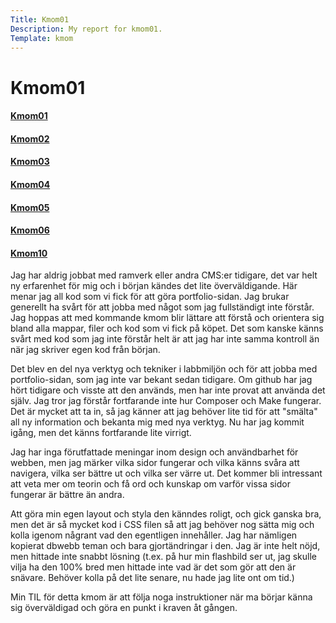 ```yaml
---
Title: Kmom01
Description: My report for kmom01.
Template: kmom
---
```


Kmom01
==========================
<div class="sidebar">
<a href="#"><h4>Kmom01</h4></a>
<a href="../report/kmom02"><h4>Kmom02</h4></a>
<a href="../report/kmom03"><h4>Kmom03</h4></a>
<a href="../report/kmom04"><h4>Kmom04</h4></a>
<a href="../report/kmom05"><h4>Kmom05</h4></a>
<a href="../report/kmom06"><h4>Kmom06</h4></a>
<a href="../report/kmom10"><h4>Kmom10</h4></a>
</div>
<div class="kmom" markdown="1">Jag har aldrig jobbat med ramverk eller andra CMS:er tidigare, det var helt ny erfarenhet för mig och i början kändes det lite överväldigande. Här menar jag all kod som vi fick för att göra portfolio-sidan. Jag brukar generellt ha svårt för att jobba med något som jag fullständigt inte förstår. Jag hoppas att med kommande kmom blir lättare att förstå och orientera sig bland alla mappar, filer och kod som vi fick på köpet. Det som kanske känns svårt med kod som jag inte förstår helt är att jag har inte samma kontroll än när jag skriver egen kod från början.


Det blev en del nya verktyg och tekniker i labbmiljön och för att jobba med portfolio-sidan, som jag inte var bekant sedan tidigare. Om github har jag hört tidigare och visste att den används, men har inte provat att använda det själv. Jag tror jag förstår fortfarande inte hur Composer och Make fungerar. Det är mycket att ta in, så jag känner att jag behöver lite tid för att "smälta" all ny information och bekanta mig med nya verktyg. Nu har jag kommit igång, men det känns fortfarande lite virrigt.


Jag har inga förutfattade meningar inom design och användbarhet för webben, men jag märker vilka sidor fungerar och vilka känns svåra att navigera, vilka ser bättre ut och vilka ser värre ut. Det kommer bli intressant att veta mer om teorin och få ord och kunskap om varför vissa sidor fungerar är bättre än andra.


Att göra min egen layout och styla den känndes roligt, och gick ganska bra, men det är så mycket kod i CSS filen så att jag behöver nog sätta mig och kolla igenom någrant vad den egentligen innehåller. Jag har nämligen kopierat dbwebb teman och bara gjortändringar i den. Jag är inte helt nöjd, men hittade inte snabbt lösning (t.ex. på hur min flashbild ser ut, jag skulle vilja ha den 100% bred men hittade inte vad är det som gör att den är snävare. Behöver kolla på det lite senare, nu hade jag lite ont om tid.)


Min TIL för detta kmom är att följa noga instruktioner när ma börjar känna sig överväldigad och göra en punkt i kraven åt gången.</div>
